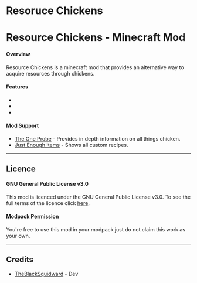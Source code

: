 # Resoruce Chickens

# Resource Chickens - Minecraft Mod

#### Overview

Resource Chickens is a minecraft mod that provides an alternative way to acquire resources through chickens. 

#### Features

-

-

-

#### Mod Support

- [The One Probe](https://www.curseforge.com/minecraft/mc-mods/the-one-probe) - Provides in depth information on all things chicken. 
- [Just Enough Items](https://www.curseforge.com/minecraft/mc-mods/jei) - Shows all custom recipes. 

***

## Licence

#### GNU General Public License v3.0

This mod is licenced under the GNU General Public License v3.0. To see the full terms of the licence click [here](https://github.com/TheBlackSquidward/ResoruceChickens/blob/master/LICENSE).

#### Modpack Permission

You're free to use this mod in your modpack just do not claim this work as your own. 

***

## Credits

- [TheBlackSquidward](https://twitter.com/ABlackSquidward) - Dev
